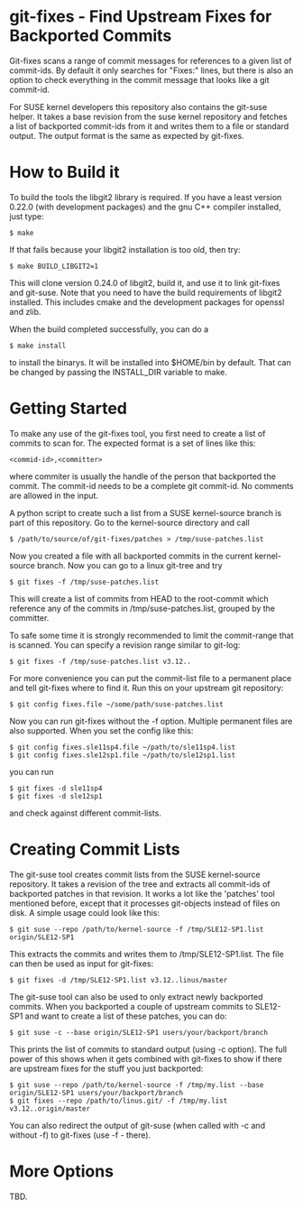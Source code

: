 git-fixes - Find Upstream Fixes for Backported Commits
======================================================

Git-fixes scans a range of commit messages for references to a given list
of commit-ids. By default it only searches for "Fixes:" lines, but there is
also an option to check everything in the commit message that looks like a git
commit-id.

For SUSE kernel developers this repository also contains the git-suse helper.
It takes a base revision from the suse kernel repository and fetches a list of
backported commit-ids from it and writes them to a file or standard output. The
output format is the same as expected by git-fixes.

How to Build it
===============

To build the tools the libgit2 library is required. If you have a least
version 0.22.0 (with development packages) and the gnu C++ compiler
installed, just type:

	$ make

If that fails because your libgit2 installation is too old, then try:

	$ make BUILD_LIBGIT2=1

This will clone version 0.24.0 of libgit2, build it, and use it to
link git-fixes and git-suse. Note that you need to have the build
requirements of libgit2 installed. This includes cmake and the development
packages for openssl and zlib.

When the build completed successfully, you can do a 

	$ make install

to install the binarys. It will be installed into $HOME/bin by default.
That can be changed by passing the INSTALL\_DIR variable to make.

Getting Started
===============

To make any use of the git-fixes tool, you first need to create a list of
commits to scan for. The expected format is a set of lines like this:

	<commid-id>,<committer>

where commiter is usually the handle of the person that backported the
commit. The commit-id needs to be a complete git commit-id. No comments are
allowed in the input.

A python script to create such a list from a SUSE kernel-source branch
is part of this repository. Go to the kernel-source directory and call

	$ /path/to/source/of/git-fixes/patches > /tmp/suse-patches.list

Now you created a file with all backported commits in the current
kernel-source branch. Now you can go to a linux git-tree and try

	$ git fixes -f /tmp/suse-patches.list

This will create a list of commits from HEAD to the root-commit which
reference any of the commits in /tmp/suse-patches.list, grouped by the
committer.

To safe some time it is strongly recommended to limit the commit-range
that is scanned. You can specify a revision range similar to git-log:

	$ git fixes -f /tmp/suse-patches.list v3.12..

For more convenience you can put the commit-list file to a permanent
place and tell git-fixes where to find it. Run this on your upstream git
repository:

	$ git config fixes.file ~/some/path/suse-patches.list

Now you can run git-fixes without the -f option. Multiple permanent
files are also supported. When you set the config like this:

	$ git config fixes.sle11sp4.file ~/path/to/sle11sp4.list
	$ git config fixes.sle12sp1.file ~/path/to/sle12sp1.list

you can run

	$ git fixes -d sle11sp4
	$ git fixes -d sle12sp1

and check against different commit-lists. 

Creating Commit Lists
=====================

The git-suse tool creates commit lists from the SUSE kernel-source
repository. It takes a revision of the tree and extracts all commit-ids of
backported patches in that revision. It works a lot like the 'patches' tool
mentioned before, except that it processes git-objects instead of files on
disk. A simple usage could look like this:

	$ git suse --repo /path/to/kernel-source -f /tmp/SLE12-SP1.list origin/SLE12-SP1

This extracts the commits and writes them to /tmp/SLE12-SP1.list. The file can
then be used as input for git-fixes:

	$ git fixes -d /tmp/SLE12-SP1.list v3.12..linus/master

The git-suse tool can also be used to only extract newly backported commits.
When you backported a couple of upstream commits to SLE12-SP1 and want to
create a list of these patches, you can do:

	$ git suse -c --base origin/SLE12-SP1 users/your/backport/branch

This prints the list of commits to standard output (using -c option). The
full power of this shows when it gets combined with git-fixes to show if there
are upstream fixes for the stuff you just backported:

	$ git suse --repo /path/to/kernel-source -f /tmp/my.list --base origin/SLE12-SP1 users/your/backport/branch
	$ git fixes --repo /path/to/linus.git/ -f /tmp/my.list v3.12..origin/master

You can also redirect the output of git-suse (when called with -c and without
-f) to git-fixes (use -f - there).

More Options
============

TBD.
